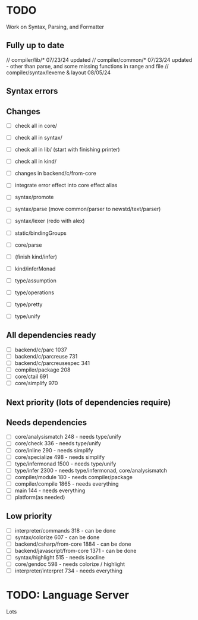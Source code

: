 # TODO
Work on Syntax, Parsing, and Formatter

## Fully up to date
// compiler/lib/* 07/23/24 updated
// compiler/common/* 07/23/24 updated - other than parse, and some missing functions in range and file
// compiler/syntax/lexeme & layout 08/05/24

## Syntax errors

## Changes
- [ ] check all in core/
- [ ] check all in syntax/
- [ ] check all in lib/ (start with finishing printer)
- [ ] check all in kind/
- [ ] changes in backend/c/from-core
- [ ] integrate error effect into core effect alias

- [ ] syntax/promote
- [ ] syntax/parse (move common/parser to newstd/text/parser)
- [ ] syntax/lexer (redo with alex)
- [ ] static/bindingGroups
- [ ] core/parse
- [ ] (finish kind/infer)
- [ ] kind/inferMonad
- [ ] type/assumption
- [ ] type/operations
- [ ] type/pretty
- [ ] type/unify

## All dependencies ready
- [ ] backend/c/parc 1037
- [ ] backend/c/parcreuse 731
- [ ] backend/c/parcreusespec 341
- [ ] compiler/package 208
- [ ] core/ctail 691
- [ ] core/simplify 970

## Next priority (lots of dependencies require)

## Needs dependencies
- [ ] core/analysismatch 248 - needs type/unify
- [ ] core/check 336 - needs type/unify
- [ ] core/inline 290 - needs simplify
- [ ] core/specialize 498 - needs simplify
- [ ] type/infermonad 1500 - needs type/unify
- [ ] type/infer 2300 - needs type/infermonad, core/analysismatch
- [ ] compiler/module 180 - needs compiler/package
- [ ] compiler/compile 1865 - needs everything
- [ ] main 144 - needs everything
- [ ] platform(as needed)

## Low priority
- [ ] interpreter/commands 318 - can be done
- [ ] syntax/colorize 607 - can be done
- [ ] backend/csharp/from-core 1884 - can be done
- [ ] backend/javascript/from-core 1371 - can be done
- [ ] syntax/highlight 515 - needs isocline
- [ ] core/gendoc 598 - needs colorize / highlight
- [ ] interpreter/interpret 734 - needs everything

# TODO: Language Server
Lots